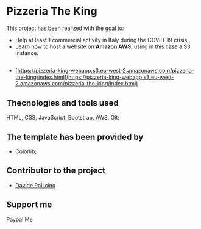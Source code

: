 # Pizzeria The King
This project has been realized with the goal to:
* Help at least 1 commercial activity in Italy during the COVID-19 crisis; 
* Learn how to host a website on **Amazon AWS**, using in this case a S3 instance. 
##
* [https://pizzeria-king-webapp.s3.eu-west-2.amazonaws.com/pizzeria-the-king/index.html](https://pizzeria-king-webapp.s3.eu-west-2.amazonaws.com/pizzeria-the-king/index.html)
## Thecnologies and tools used
HTML, CSS, JavaScript, Bootstrap, AWS, Git;
## The template has been provided by
* Colorlib; 
## Contributor to the project
* [Davide Pollicino](https://github.com/omonimus1/)
## Support me
[Paypal Me](https://www.paypal.com/paypalme/davidepollicino7?locale.x=en_US)
